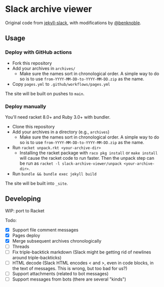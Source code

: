 # Slack archive viewer

Original code from
[jekyll-slack](https://github.com/mdlincoln/jekyll-slack.git), with
modifications by [@benknoble](https://github.com/benknoble).

## Usage

### Deploy with GitHub actions

- Fork this repository
- Add your archives in `archives/`
  - Make sure the names sort in chronological order. A simple way to do so is to
    use `from-YYYY-MM-DD-to-YYYY-MM-DD.zip` as the name.
- Copy `pages.yml` to `.github/workflows/pages.yml`

The site will be built on pushes to `main`.

### Deploy manually

You'll need racket 8.0+ and Ruby 3.0+ with bundler.

- Clone this repository
- Add your archives in a directory (e.g., `archives`)
  - Make sure the names sort in chronological order. A simple way to do so is to
    use `from-YYYY-MM-DD-to-YYYY-MM-DD.zip` as the name.
- Run `racket unpack.rkt <your-archive-dir>`
  - Installing the racket package with `raco pkg install` or `make install` will
    cause the racket code to run faster. Then the unpack step can be run as
    `racket -l slack-archive-viewer/unpack <your-archive-dir>`.
- Run `bundle && bundle exec jekyll build`

The site will be built into `_site`.

## Developing

WIP: port to Racket

Todo:

- [x] Support file comment messages
- [x] Pages deploy
- [x] Merge subsequent archives chronologically
- [ ] Threads
- [ ] Fix triple-backtick markdown (Slack might be getting rid of newlines around triple-backticks)
- [ ] HTML decode (Slack HTML encodes < and >, even in code blocks, in the text of messages. This is wrong, but too bad for us?)
- [ ] Support attachments (related to bot messages)
- [ ] Support messages from bots (there are several "kinds")
